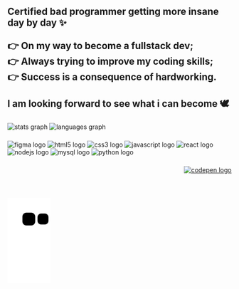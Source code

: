 <h2 align="left">Certified bad programmer getting more insane day by day ✨<br><br>👉 On my way to become a fullstack dev;<br>👉 Always trying to improve my coding skills;<br>👉 Success is a consequence of hardworking.<br><br>I am looking forward to see what i  can become 🕊</h2>

###

<div align="left">
  <img src="https://github-readme-stats.vercel.app/api?hide_title=true&hide_rank=false&show_icons=true&include_all_commits=true&count_private=true&disable_animations=false&theme=shades-of-purple&locale=en&hide_border=true&username=amateratsoo" height="150" alt="stats graph"  />
  <img width="48%" src="https://github-readme-stats.vercel.app/api/top-langs?locale=en&hide_title=false&layout=compact&card_width=320&langs_count=5&theme=material-palenight&hide_border=true&custom_title=in love with ✨&username=amateratsoo" height="150" alt="languages graph"  />
</div>

###

<div align="left">
  <img src="https://cdn.jsdelivr.net/gh/devicons/devicon/icons/figma/figma-original.svg" height="36" width="50" alt="figma logo"  />
  <img src="https://cdn.jsdelivr.net/gh/devicons/devicon/icons/html5/html5-original.svg" height="36" width="50" alt="html5 logo"  />
  <img src="https://cdn.jsdelivr.net/gh/devicons/devicon/icons/css3/css3-original.svg" height="36" width="50" alt="css3 logo"  />
  <img src="https://cdn.jsdelivr.net/gh/devicons/devicon/icons/javascript/javascript-original.svg" height="36" width="50" alt="javascript logo"  />
  <img src="https://cdn.jsdelivr.net/gh/devicons/devicon/icons/react/react-original.svg" height="36" width="50" alt="react logo"  />
  <img src="https://cdn.jsdelivr.net/gh/devicons/devicon/icons/nodejs/nodejs-original.svg" height="36" width="50" alt="nodejs logo"  />
  <img src="https://cdn.jsdelivr.net/gh/devicons/devicon/icons/mysql/mysql-original.svg" height="36" width="50" alt="mysql logo"  />
  <img src="https://cdn.jsdelivr.net/gh/devicons/devicon/icons/python/python-original.svg" height="36" width="50" alt="python logo"  />
</div>

###

<div align="right">
  <a href="https://codepen.io/amateratsoo" target="_blank">
    <img src="https://img.shields.io/static/v1?message=Codepen&logo=codepen&label=&color=6a5acd&logoColor=white&labelColor=6a5acd&style=for-the-badge" height="35" alt="codepen logo"  />
  </a>
</div>

###

<br clear="both">

![Snake animation](https://github.com/rafaballerini/rafaballerini/blob/output/github-contribution-grid-snake.svg)

###
